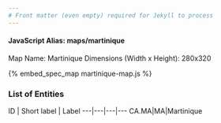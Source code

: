 ```yaml
---
# Front matter (even empty) required for Jekyll to process
---
```


#### JavaScript Alias: maps/martinique

Map Name: Martinique
Dimensions (Width x Height): 280x320



{% embed_spec_map martinique-map.js %}

### List of Entities

ID | Short label | Label
---|---|---|---
CA.MA|MA|Martinique

